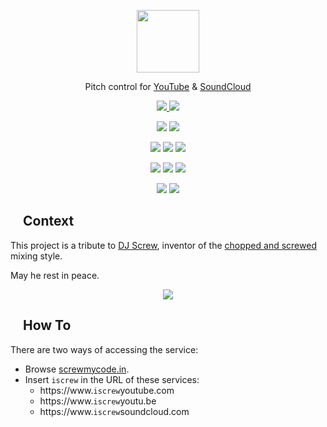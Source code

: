 <!--suppress HtmlDeprecatedAttribute, HtmlRequiredAltAttribute -->

<p align=center>
    <a href="https://www.screwmycode.in/">
        <img width=100 src="https://raw.githubusercontent.com/bamdadsabbagh/screwmycode-in--www/master/public/icons/SCRW_KSET.svg">
    </a>
</p>

<p align=center>
    Pitch control for <a href="https://www.youtube.com/">YouTube</a> & <a href="https://soundcloud.com/">SoundCloud</a>
</p>

<p align=center>
    <a href="https://github.com/bamdadsabbagh/screwmycode-in--www">
        <img src="https://img.shields.io/github/stars/bamdadsabbagh/screwmycode-in--www?label=git">
    </a>
    <img src="https://img.shields.io/github/license/bamdadsabbagh/screwmycode-in--www">
</p>

<p align=center>
    <img src="https://img.shields.io/github/languages/count/bamdadsabbagh/screwmycode-in--www">
    <img src="https://img.shields.io/github/languages/top/bamdadsabbagh/screwmycode-in--www">
</p>

<p align=center>
    <img src="https://img.shields.io/github/v/release/bamdadsabbagh/screwmycode-in--www">
    <img src="https://api.codeclimate.com/v1/badges/f2b7e0abe48377f0b54e/maintainability">
    <img src="https://codecov.io/gh/bamdadsabbagh/screwmycode-in--www/branch/master/graph/badge.svg?token=svkyUlczh8">
</p>

<p align=center>
    <img src="https://img.shields.io/david/bamdadsabbagh/screwmycode-in--www">
    <img src="https://img.shields.io/david/dev/bamdadsabbagh/screwmycode-in--www">
    <img src="https://img.shields.io/snyk/vulnerabilities/github/bamdadsabbagh/screwmycode-in--www">
</p>

<p align=center>
    <img src="https://img.shields.io/badge/ci-github--actions-yellowgreen">
    <img src="https://img.shields.io/badge/cd-vercel-yellowgreen">
</p>

## <img width="15px" src="https://raw.githubusercontent.com/bamdadsabbagh/screwmycode-in--www/master/public/icons/SCRW_CHAMP.svg" /> Context

This project is a tribute to [DJ Screw](https://en.wikipedia.org/wiki/DJ_Screw), inventor of the
[chopped and screwed](https://en.wikipedia.org/wiki/Chopped_and_screwed) mixing style.

May he rest in peace.

<p align=center>
    <img src="https://upload.wikimedia.org/wikipedia/en/7/7d/DJ_Screw.jpeg">
</p>

## <img height=15 src="https://raw.githubusercontent.com/bamdadsabbagh/screwmycode-in--www/master/public/icons/SCRW_SHARE_TXT.svg" /> How To

There are two ways of accessing the service:

- Browse [screwmycode.in](https://screwmycode.in/).
- Insert `iscrew` in the URL of these services:
    - https://www.`iscrew`youtube.com
    - https://www.`iscrew`youtu.be
    - https://www.`iscrew`soundcloud.com
